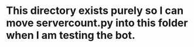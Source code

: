 # This directory exists purely so I can move servercount.py into this folder when I am testing the bot.